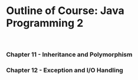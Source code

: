 <h1>Outline of Course: Java Programming 2</h1><br>
 <h3>Chapter 11 - Inheritance and Polymorphism</h3>
 <h3>Chapter 12 - Exception and I/O Handling</h3>

